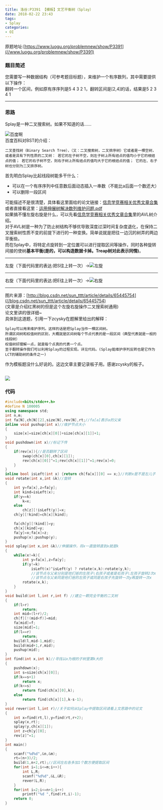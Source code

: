 ```yaml
---
title: 洛谷:P3391 【模板】文艺平衡树（Splay）
date: 2018-02-22 23:43	
tags:
- Splay
categories: 
- OI
---
```

原题地址:[https://www.luogu.org/problemnew/show/P3391](//www.luogu.org/problemnew/show/P3391)  
### 题目简述  
您需要写一种数据结构（可参考题目标题），来维护一个有序数列，其中需要提供以下操作：  
翻转一个区间，例如原有序序列是5 4 3 2 1，翻转区间是[2,4]的话，结果是5 2 3 4 1

---

### 思路  
Splay是一种二叉搜索树。如果不知道的话……    

![百度啊](https://images2018.cnblogs.com/blog/1335480/201802/1335480-20180223172651966-1911354100.png)  
百度百科对BST的介绍：  
```
二叉查找树（Binary Search Tree），（又：二叉搜索树，二叉排序树）它或者是一棵空树，或者是具有下列性质的二叉树： 若它的左子树不空，则左子树上所有结点的值均小于它的根结点的值； 若它的右子树不空，则右子树上所有结点的值均大于它的根结点的值； 它的左、右子树也分别为二叉排序树。
```
首先明白Splay比起线段树能多干什么：
- 可以在一个有序序列中任意数后面动态插入一串数（不能比a后面一个数还大）  
- 可以删除一段区间  

可能描述不是很清楚，具体看这里面给的论文链接：[信息学竞赛相关优秀文章合集](//www.cnblogs.com/yyy2015c01/p/8457795.html)  
或者直接看这里：[运用伸展树解决数列维护问题.pdf](//files.cnblogs.com/files/yyy2015c01/%E8%BF%90%E7%94%A8%E4%BC%B8%E5%B1%95%E6%A0%91%E8%A7%A3%E5%86%B3%E6%95%B0%E5%88%97%E7%BB%B4%E6%8A%A4%E9%97%AE%E9%A2%98.pdf)  
如果搞不懂左旋右旋是什么，可以先看[信息学竞赛相关优秀文章合集](//www.cnblogs.com/yyy2015c01/p/8457795.html)里的AVL树介绍。  
对于AVL树是一种为了防止树结构不够优导致深度过深时间复杂度退化，在保持二叉搜索树性质不变的前提下进行的一种变换。简单说就是把往一边沉的树弄的两边平衡些。  
而在Splay中，将特定点旋转到一定位置可以进行提取区间等操作，同时各种旋转间接的使树**基本平衡(是的，可以构造数据卡掉。Treap树对此表示同情)**。  

---

左旋（下面代码里的表达:把S往上转一次）→![左旋](https://images2018.cnblogs.com/blog/1335480/201802/1335480-20180222235430206-1994690340.gif)  

---

右旋（下面代码里的表达:把E往上转一次）→![右旋](https://images2018.cnblogs.com/blog/1335480/201802/1335480-20180222235503124-141509937.gif)  

---


图片来源：[http://blog.csdn.net/sun_tttt/article/details/65445754](//blog.csdn.net/sun_tttt/article/details/65445754)  
(文章是介绍红黑树的但是这个左旋右旋操作二叉搜索树通用)  
论文里讲的很详细~  
具体到这道题，引用一下zcysky在题解里给出的解释：  
```
Splay可以用来维护序列。这样的话是把Splay当作一棵区间树。  
所谓区间树和权值树的区别，大概就是区间树每个节点代表的是一段区间（典型代表就是一般的线段树）  
权值树好理解一点，就是每个点真的代表一个点。  
至于翻转操作我们可以利用Splay的过程实现。详见代码。(Splay能维护序列反转也是它作为LCT的辅助树的条件之一)
```
作为模板题没什么好说的。这边文章主要记录板子用。感谢zcysky的板子。   

![](https://images2018.cnblogs.com/blog/1335480/201802/1335480-20180223172902355-916514534.gif)
---

### 代码  
```cpp
#include<bits/stdc++.h>
#define N 100005
using namespace std;
int n,m; 
int fa[N],ch[N][2],size[N],rev[N],rt;//fa[a]表示a的父亲
inline void pushup(int x)//维护节点大小
{
    size[x]=size[ch[x][0]]+size[ch[x][1]]+1;
}
void pushdown(int x)//标记下传
{
    if(rev[x]){//是否翻转了区间
        swap(ch[x][0],ch[x][1]);
        rev[ch[x][0]]^=1;rev[ch[x][1]]^=1;rev[x]=0;
    }
}
inline bool isLeft(int x) {return ch[fa[x]][0] == x;}//判断x是不是左儿子
void rotate(int x,int &k)//旋转
{
    int y=fa[x],z=fa[y];
	int kind=isLeft(x);
    if(y==k)
        k=x;
    else
        ch[z][!isLeft(y)]=x;
    ch[y][!kind]=ch[x][kind];
    
    fa[ch[y][!kind]]=y;
    ch[x][kind]=y;
    fa[y]=x;fa[x]=z;
    pushup(x);pushup(y);
}
void splay(int x,int &k)//伸展操作，将x一直旋转直到x就是k
{
    while(x!=k){
        int y=fa[x],z=fa[y];
        if(y!=k)
        	isLeft(x)^isLeft(y) ? rotate(x,k):rotate(y,k);
			//该节点与父亲分别是他们爸的左孩子\右孩子或者是右孩子\左孩子旋转2次x
			//该节点与父亲同是他们爸的左孩子或同是右孩子先旋转一次y再旋转一次x
        rotate(x,k);
    }
}
void build(int l,int r,int f) //建立一颗完全平衡的二叉树
{
    if(l>r)
        return;
    int mid=(l+r)/2;
    ch[f][!(mid<f)]=mid;
    fa[mid]=f;
    size[mid]=1;
    if(l==r)
        return;
    build(l,mid-1,mid);
    build(mid+1,r,mid);
    pushup(mid);
}
int find(int x,int k)//寻找以x为根的子树里第k大的
{
    pushdown(x);
    int s=size[ch[x][0]];
    if(k==s+1)
        return x;
    if(k<=s)
        return find(ch[x][0],k);
    else 
        return find(ch[x][1],k-s-1);
}
void rever(int l,int r)//关于如何从Splay中提取区间请看上文思路中的论文
{
    int x=find(rt,l),y=find(rt,r+2);
    splay(x,rt);
    splay(y,ch[x][1]);
    int z=ch[y][0];
    rev[z]^=1;
}
int main()
{
    scanf("%d%d",&n,&m);
    rt=(n+3)/2;
    build(1,n+2,rt);//区间左右各多加1个数方便提取区间
    for(int i=1;i<=m;i++){
        int L,R;
        scanf("%d%d",&L,&R);
        rever(L,R);
    }
    for(int i=2;i<=n+1;i++)
        printf("%d ",find(rt,i)-1);
    return 0;
}
```